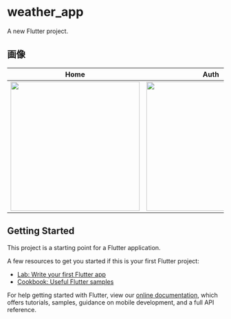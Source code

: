 # weather_app

A new Flutter project.

## 画像

|Home|Auth|Weather|
|---|---|---|
|<img src="https://user-images.githubusercontent.com/92189386/158009436-4089955e-aaa5-424c-8f0b-a9793ee27d4a.png" width="300">|<img src="https://user-images.githubusercontent.com/92189386/158009552-02a8afa3-26ee-465e-9c90-12808667e66f.png" width="300">|<img src="https://user-images.githubusercontent.com/92189386/158009549-743f8542-9156-4c50-8229-1b69ae42010a.png" width="300">

## Getting Started

This project is a starting point for a Flutter application.

A few resources to get you started if this is your first Flutter project:

- [Lab: Write your first Flutter app](https://flutter.dev/docs/get-started/codelab)
- [Cookbook: Useful Flutter samples](https://flutter.dev/docs/cookbook)

For help getting started with Flutter, view our
[online documentation](https://flutter.dev/docs), which offers tutorials,
samples, guidance on mobile development, and a full API reference.
